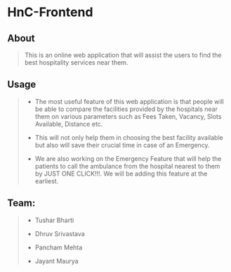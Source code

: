 # HnC-Frontend

## About
> This is an online web application that will assist the users to find the best hospitality services near them.

## Usage
>* The most useful feature of this web application is that people will be able to compare the facilities provided by the hospitals near them on various parameters such as Fees Taken, Vacancy, Slots Available, Distance etc. 
>
>* This will not only help them in choosing the best facility available but also will save their crucial time in case of an Emergency.
>
>* We are also working on the Emergency Feature that will help the patients to call the ambulance from the hospital nearest to them by JUST ONE CLICK!!!. We will be adding this feature at the earliest.
>

## Team:

>* Tushar Bharti
>
>* Dhruv Srivastava
>
>* Pancham Mehta
>
>* Jayant Maurya
